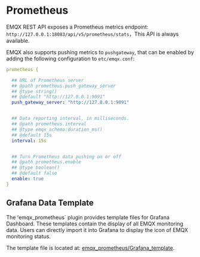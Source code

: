 # Prometheus

EMQX REST API exposes a Prometheus metrics endpoint: `http://127.0.0.1:18083/api/v5/prometheus/stats`，This API is always available.

EMQX also supports pushing metrics to `pushgateway`, that can be enabled by adding the following configuration to `etc/emqx.conf`:

```yaml
prometheus {

  ## URL of Prometheus server
  ## @path prometheus.push_gateway_server
  ## @type string()
  ## @default "http://127.0.0.1:9091"
  push_gateway_server: "http://127.0.0.1:9091"


  ## Data reporting interval, in milliseconds.
  ## @path prometheus.interval
  ## @type emqx_schema:duration_ms()
  ## @default 15s
  interval: 15s


  ## Turn Prometheus data pushing on or off
  ## @path prometheus.enable
  ## @type boolean()
  ## @default false
  enable: true
}
```


## Grafana Data Template

The ʻemqx_prometheus` plugin provides template files for Grafana Dashboard. These templates contain the display of all EMQX monitoring data. Users can directly import it into Grafana to display the icon of EMQX monitoring status.

The template file is located at: [emqx_prometheus/Grafana_template](https://github.com/emqx/emqx-prometheus/tree/master/grafana_template).

